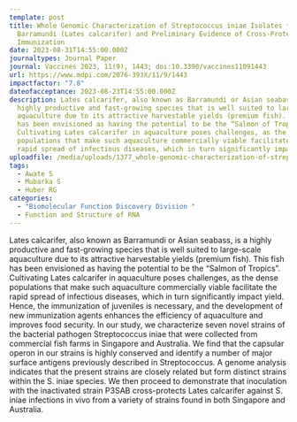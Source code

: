 ```yaml
---
template: post
title: Whole Genomic Characterization of Streptococcus iniae Isolates from
  Barramundi (Lates calcarifer) and Preliminary Evidence of Cross-Protective
  Immunization
date: 2023-08-31T14:55:00.000Z
journaltypes: Journal Paper
journal: Vaccines 2023, 11(9), 1443; doi:10.3390/vaccines11091443
url: https://www.mdpi.com/2076-393X/11/9/1443
impactfactor: "7.8"
dateofacceptance: 2023-08-23T14:55:00.000Z
description: Lates calcarifer, also known as Barramundi or Asian seabass, is a
  highly productive and fast-growing species that is well suited to large-scale
  aquaculture due to its attractive harvestable yields (premium fish). This fish
  has been envisioned as having the potential to be the “Salmon of Tropics”.
  Cultivating Lates calcarifer in aquaculture poses challenges, as the dense
  populations that make such aquaculture commercially viable facilitate the
  rapid spread of infectious diseases, which in turn significantly impact yield
uploadfile: /media/uploads/1377_whole-genomic-characterization-of-streptococcus.pdf
tags:
  - Awate S
  - Mubarka S
  - Huber RG
categories:
  - "Biomolecular Function Discovery Division "
  - Function and Structure of RNA
---
```

<!--StartFragment-->

Lates calcarifer, also known as Barramundi or Asian seabass, is a highly productive and fast-growing species that is well suited to large-scale aquaculture due to its attractive harvestable yields (premium fish). This fish has been envisioned as having the potential to be the “Salmon of Tropics”. Cultivating Lates calcarifer in aquaculture poses challenges, as the dense populations that make such aquaculture commercially viable facilitate the rapid spread of infectious diseases, which in turn significantly impact yield. Hence, the immunization of juveniles is necessary, and the development of new immunization agents enhances the efficiency of aquaculture and improves food security. In our study, we characterize seven novel strains of the bacterial pathogen Streptococcus iniae that were collected from commercial fish farms in Singapore and Australia. We find that the capsular operon in our strains is highly conserved and identify a number of major surface antigens previously described in Streptococcus. A genome analysis indicates that the present strains are closely related but form distinct strains within the S. iniae species. We then proceed to demonstrate that inoculation with the inactivated strain P3SAB cross-protects Lates calcarifer against S. iniae infections in vivo from a variety of strains found in both Singapore and Australia.

<!--EndFragment-->